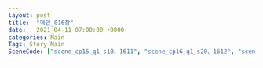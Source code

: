 ```yaml
---
layout: post
title:  "메인_016장"
date:   2021-04-11 07:00:00 +0000
categories: Main
Tags: Story Main
SceneCode: ["scene_cp16_q1_s10、1611", "scene_cp16_q1_s20、1612", "scene_cp16_q2_s10、1621", "scene_cp16_q2_s20、1622", "scene_cp16_q3_s10、1631", "scene_cp16_q3_s20、1632", "scene_cp16_q4_s10、1641", "scene_cp16_q4_s20、1642", "scene_cp16_q4_s30、1643"]
---
```

